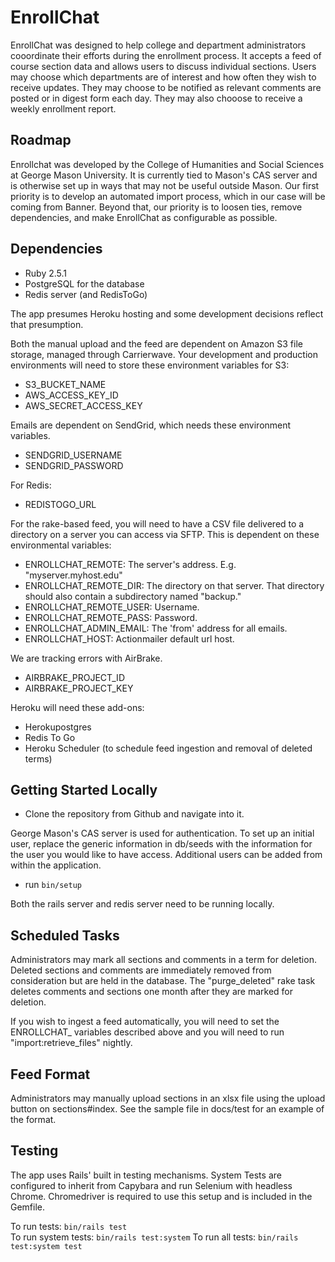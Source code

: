 # EnrollChat

EnrollChat was designed to help college and department administrators cooordinate their efforts during the enrollment process. It accepts a feed of course section data and allows users to discuss individual sections. Users may choose which departments are of interest and how often they wish to receive updates. They may choose to be notified as relevant comments are posted or in digest form each day. They may also chooose to receive a weekly enrollment report.

## Roadmap

Enrollchat was developed by the College of Humanities and Social Sciences at George Mason University. It is currently tied to Mason's CAS server and is otherwise set up in ways that may not be useful outside Mason. Our first priority is to develop an automated import process, which in our case will be coming from Banner. Beyond that, our priority is to loosen ties, remove dependencies, and make EnrollChat as configurable as possible.

## Dependencies

* Ruby 2.5.1
* PostgreSQL for the database
* Redis server (and RedisToGo)

The app presumes Heroku hosting and some development decisions reflect that presumption.

Both the manual upload and the feed are dependent on Amazon S3 file storage, managed through Carrierwave. Your development and production environments will need to store these environment variables for S3:
* S3_BUCKET_NAME
* AWS_ACCESS_KEY_ID
* AWS_SECRET_ACCESS_KEY

Emails are dependent on SendGrid, which needs these environment variables.
* SENDGRID_USERNAME
* SENDGRID_PASSWORD

For Redis:
* REDISTOGO_URL

For the rake-based feed, you will need to have a CSV file delivered to a directory on a server you can access via SFTP. This is dependent on these environmental variables:
* ENROLLCHAT_REMOTE: The server's address. E.g. "myserver.myhost.edu"
* ENROLLCHAT_REMOTE_DIR: The directory on that server. That directory should also contain a subdirectory named "backup."
* ENROLLCHAT_REMOTE_USER: Username.
* ENROLLCHAT_REMOTE_PASS: Password.
* ENROLLCHAT_ADMIN_EMAIL: The 'from' address for all emails.
* ENROLLCHAT_HOST: Actionmailer default url host.

We are tracking errors with AirBrake.
* AIRBRAKE_PROJECT_ID
* AIRBRAKE_PROJECT_KEY

Heroku will need these add-ons:
* Herokupostgres
* Redis To Go
* Heroku Scheduler (to schedule feed ingestion and removal of deleted terms)

## Getting Started Locally
* Clone the repository from Github and navigate into it.

George Mason's CAS server is used for authentication. To set up an initial user, replace the generic information in db/seeds with the information for the user you would like to have access. Additional users can be added from within the application.

* run `bin/setup`

Both the rails server and redis server need to be running locally.

## Scheduled Tasks

Administrators may mark all sections and comments in a term for deletion. Deleted sections and comments are immediately removed from consideration but are held in the database. The "purge_deleted" rake task deletes comments and sections one month after they are marked for deletion.

If you wish to ingest a feed automatically, you will need to set the ENROLLCHAT_ variables described above and you will need to run "import:retrieve_files" nightly.

## Feed Format

Administrators may manually upload sections in an xlsx file using the upload button on sections#index. See the sample file in docs/test for an example of the format.

## Testing

The app uses Rails' built in testing mechanisms. System Tests are configured to inherit from Capybara and run Selenium with headless Chrome. Chromedriver is required to use this setup and is included in the Gemfile.

To run tests: `bin/rails test`  
To run system tests: `bin/rails test:system`
To run all tests: `bin/rails test:system test`
